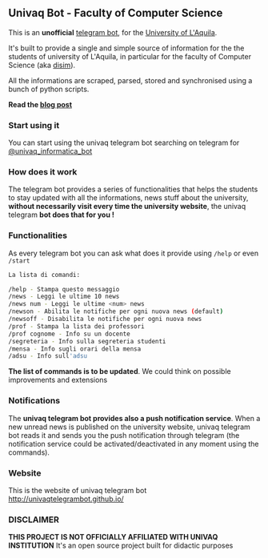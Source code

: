 ## Univaq Bot - Faculty of Computer Science

This is an **unofficial** [telegram bot](https://telegram.org/blog/bot-revolution), for the [University of L'Aquila](http://univaq.it).

It's built to provide a single and simple source of information for the the students of university of L'Aquila, in particular for the faculty of Computer Science (aka [disim](http://www.disim.univaq.it)). 

All the informations are scraped, parsed, stored and synchronised using a bunch of python scripts.

**Read the [blog post](http://blog.giacomocerquone.com/how-we-built-our-university-s-bot/)**

### Start using it

You can start using the univaq telegram bot searching on telegram for [@univaq_informatica_bot](https://telegram.me/univaq_informatica_bot)

### How does it work

The telegram bot provides a series of functionalities that helps the students to stay updated with all the informations, news stuff about the university, **without necessarily visit every time the university website**, the univaq telegram **bot does that for you !** 

### Functionalities

As every telegram bot you can ask what does it provide using `/help` or even `/start`

```sh
La lista di comandi:

/help - Stampa questo messaggio
/news - Leggi le ultime 10 news
/news num - Leggi le ultime <num> news
/newson - Abilita le notifiche per ogni nuova news (default)
/newsoff - Disabilita le notifiche per ogni nuova news
/prof - Stampa la lista dei professori
/prof cognome - Info su un docente
/segreteria - Info sulla segreteria studenti
/mensa - Info sugli orari della mensa
/adsu - Info sull'adsu
```

**The list of commands is to be updated**. We could think on possible improvements and extensions

### Notifications

The **univaq telegram bot provides also a push notification service**. When a new unread news is published on the university website, univaq telegram bot reads it and sends you the push notification through telegram (the notification service could be activated/deactivated in any moment using the commands).

### Website

This is the website of univaq telegram bot http://univaqtelegrambot.github.io/
 
### DISCLAIMER

**THIS PROJECT IS NOT OFFICIALLY AFFILIATED WITH UNIVAQ INSTITUTION**
It's an open source project built for didactic purposes
